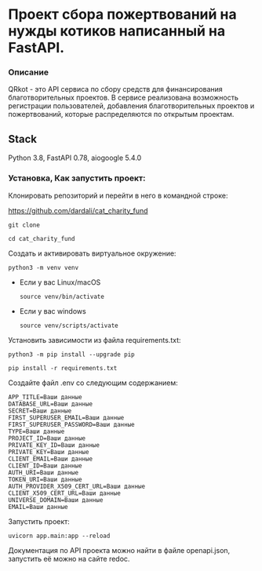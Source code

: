 # Проект сбора пожертвований на нужды котиков написанный на FastAPI.

### Описание

QRkot - это API сервиса по сбору средств для финансирования благотворительных проектов. В сервисе реализована возможность регистрации пользователей, добавления благотворительных проектов и пожертвований, которые распределяются по открытым проектам.

## Stack

Python 3.8, FastAPI 0.78, aiogoogle 5.4.0

### Установка, Как запустить проект:

Клонировать репозиторий и перейти в него в командной строке:

https://github.com/dardali/cat_charity_fund

```
git clone 
```

```
cd cat_charity_fund
```

Cоздать и активировать виртуальное окружение:

```
python3 -m venv venv
```

* Если у вас Linux/macOS

    ```
    source venv/bin/activate
    ```

* Если у вас windows

    ```
    source venv/scripts/activate
    ```

Установить зависимости из файла requirements.txt:

```
python3 -m pip install --upgrade pip
```

```
pip install -r requirements.txt
```

Создайте файл .env со следующим содержанием:

```
APP_TITLE=Ваши данные
DATABASE_URL=Ваши данные
SECRET=Ваши данные
FIRST_SUPERUSER_EMAIL=Ваши данные
FIRST_SUPERUSER_PASSWORD=Ваши данные
TYPE=Ваши данные
PROJECT_ID=Ваши данные
PRIVATE_KEY_ID=Ваши данные
PRIVATE_KEY=Ваши данные
CLIENT_EMAIL=Ваши данные
CLIENT_ID=Ваши данные
AUTH_URI=Ваши данные
TOKEN_URI=Ваши данные
AUTH_PROVIDER_X509_CERT_URL=Ваши данные
CLIENT_X509_CERT_URL=Ваши данные
UNIVERSE_DOMAIN=Ваши данные
EMAIL=Ваши данные
```

Запустить проект:

```
uvicorn app.main:app --reload
```

Документация по API проекта можно найти в файле openapi.json, запустить её можно на сайте redoc.
